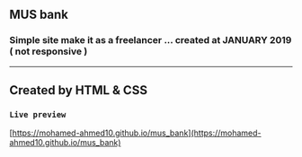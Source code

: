 ## MUS bank

### Simple site make it as a freelancer ... created at JANUARY 2019 ( not responsive )
______________________________________________
## Created by HTML & CSS

### `Live preview`

[https://mohamed-ahmed10.github.io/mus_bank](https://mohamed-ahmed10.github.io/mus_bank)
